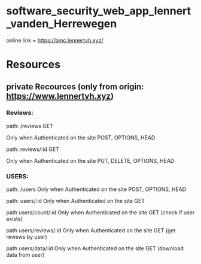 # software_security_web_app_lennert_vanden_Herrewegen

online link = https://bmc.lennertvh.xyz/

# Resources

## private Recources (only from origin: https://www.lennertvh.xyz)

### Reviews:

path: /reviews
GET

Only when Authenticated on the site
POST, OPTIONS, HEAD

path: reviews/:id
GET

Only when Authenticated on the site
PUT, DELETE, OPTIONS, HEAD

### USERS:

path: /users
Only when Authenticated on the site
POST, OPTIONS, HEAD

path: users/:id
Only when Authenticated on the site
GET

path users/count/:id
Only when Authenticated on the site
GET (check if user exists)

path users/reviews/:id
Only when Authenticated on the site
GET (get reviews by user)

path users/data/:id
Only when Authenticated on the site
GET (download data from user)
